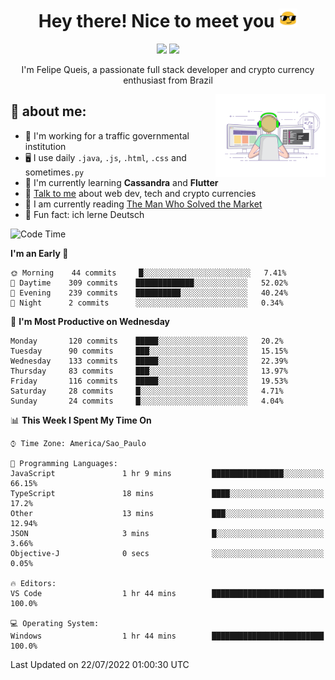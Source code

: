 
<h1 align="center">Hey there! Nice to meet you <img src="assets/sunglasses.gif" width="30"/></h1>

<p align="center">
  <a href="https://www.linkedin.com/in/fqueis"><img src="https://img.shields.io/badge/-LinkedIn-blue?style=flat&logo=Linkedin&logoColor=white" /></a>
  <a href="mailto:fqueis@gmail.com"><img src="https://img.shields.io/badge/-Gmail-c14438?style=flat&logo=Gmail&logoColor=white" /></a>
</p>

<p align="center">I'm Felipe Queis, a passionate full stack developer and crypto currency enthusiast from Brazil</p>

<img width="35%" align="right" alt="fqueis" src="assets/profile.gif" /></p>

## 🤵 about me:

- 🏢 I'm working for a traffic governmental institution
- 🖥️ I use daily `.java`, `.js`, `.html`, `.css` and sometimes`.py`
- 🌱 I'm currently learning **Cassandra** and **Flutter**
- 💬 [Talk to me](https://github.com/fqueis/fqueis/discussions) about web dev, tech and crypto currencies
- 📖 I am currently reading [The Man Who Solved the Market](https://amzn.com/073521798X)
- 💭 Fun fact: ich lerne Deutsch

<!--START_SECTION:waka-->
![Code Time](http://img.shields.io/badge/Code%20Time-0%20secs-blue)

**I'm an Early 🐤** 

```text
🌞 Morning    44 commits     █░░░░░░░░░░░░░░░░░░░░░░░░   7.41% 
🌆 Daytime    309 commits    █████████████░░░░░░░░░░░░   52.02% 
🌃 Evening    239 commits    ██████████░░░░░░░░░░░░░░░   40.24% 
🌙 Night      2 commits      ░░░░░░░░░░░░░░░░░░░░░░░░░   0.34%

```
📅 **I'm Most Productive on Wednesday** 

```text
Monday       120 commits    █████░░░░░░░░░░░░░░░░░░░░   20.2% 
Tuesday      90 commits     ███░░░░░░░░░░░░░░░░░░░░░░   15.15% 
Wednesday    133 commits    █████░░░░░░░░░░░░░░░░░░░░   22.39% 
Thursday     83 commits     ███░░░░░░░░░░░░░░░░░░░░░░   13.97% 
Friday       116 commits    █████░░░░░░░░░░░░░░░░░░░░   19.53% 
Saturday     28 commits     █░░░░░░░░░░░░░░░░░░░░░░░░   4.71% 
Sunday       24 commits     █░░░░░░░░░░░░░░░░░░░░░░░░   4.04%

```


📊 **This Week I Spent My Time On** 

```text
⌚︎ Time Zone: America/Sao_Paulo

💬 Programming Languages: 
JavaScript               1 hr 9 mins         ████████████████░░░░░░░░░   66.15% 
TypeScript               18 mins             ████░░░░░░░░░░░░░░░░░░░░░   17.2% 
Other                    13 mins             ███░░░░░░░░░░░░░░░░░░░░░░   12.94% 
JSON                     3 mins              █░░░░░░░░░░░░░░░░░░░░░░░░   3.66% 
Objective-J              0 secs              ░░░░░░░░░░░░░░░░░░░░░░░░░   0.05%

🔥 Editors: 
VS Code                  1 hr 44 mins        █████████████████████████   100.0%

💻 Operating System: 
Windows                  1 hr 44 mins        █████████████████████████   100.0%

```


 Last Updated on 22/07/2022 01:00:30 UTC
<!--END_SECTION:waka-->
